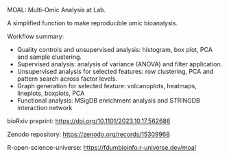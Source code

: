 MOAL: Multi-Omic Analysis at Lab.

A simplified function to make reproducible omic bioanalysis.

Workflow summary:
 - Quality controls and unsupervised analysis: histogram, box plot, PCA and sample clustering.
 - Supervised analysis: analysis of variance (ANOVA) and filter application.
 - Unsupervised analysis for selected features: row clustering, PCA and pattern search across factor levels.
 - Graph generation for selected feature: volcanoplots, heatmaps, lineplots, boxplots, PCA
 - Functional analysis: MSigDB enrichment analysis and STRINGDB interaction network

bioRxiv preprint:
https://doi.org/10.1101/2023.10.17.562686

Zenodo repository:
https://zenodo.org/records/15309968

R-open-science-universe:
https://fdumbioinfo.r-universe.dev/moal
